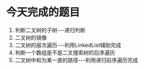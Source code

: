 # 今天完成的题目
1. 判断二叉树的子树---递归判断
2. 二叉树的镜像
3. 二叉树的层次遍历---利用LinkedList辅助完成
4. 判断一个数组是不是二叉搜索树的后序遍历
5. 二叉树中和为某一直的路径---利用递归前序遍历完成